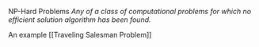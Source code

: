 NP-Hard Problems
*Any of a class of computational problems for which no efficient solution algorithm has been found.*

An example [[Traveling Salesman Problem]]